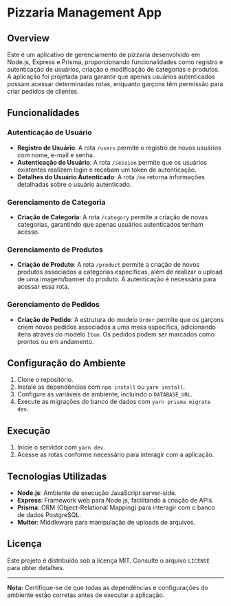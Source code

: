 # Pizzaria Management App

## Overview

Este é um aplicativo de gerenciamento de pizzaria desenvolvido em Node.js, Express e Prisma, proporcionando funcionalidades como registro e autenticação de usuários, criação e modificação de categorias e produtos. A aplicação foi projetada para garantir que apenas usuários autenticados possam acessar determinadas rotas, enquanto garçons têm permissão para criar pedidos de clientes.

## Funcionalidades

### Autenticação de Usuário
- **Registro de Usuário**: A rota `/users` permite o registro de novos usuários com nome, e-mail e senha.
- **Autenticação de Usuário**: A rota `/session` permite que os usuários existentes realizem login e recebam um token de autenticação.
- **Detalhes do Usuário Autenticado**: A rota `/me` retorna informações detalhadas sobre o usuário autenticado.

### Gerenciamento de Categoria
- **Criação de Categoria**: A rota `/category` permite a criação de novas categorias, garantindo que apenas usuários autenticados tenham acesso.

### Gerenciamento de Produtos
- **Criação de Produto**: A rota `/product` permite a criação de novos produtos associados a categorias específicas, além de realizar o upload de uma imagem/banner do produto. A autenticação é necessária para acessar essa rota.

### Gerenciamento de Pedidos
- **Criação de Pedido**: A estrutura do modelo `Order` permite que os garçons criem novos pedidos associados a uma mesa específica, adicionando itens através do modelo `Item`. Os pedidos podem ser marcados como prontos ou em andamento.

## Configuração do Ambiente

1. Clone o repositório.
2. Instale as dependências com `npm install` ou `yarn install`.
3. Configure as variáveis de ambiente, incluindo o `DATABASE_URL`.
4. Execute as migrações do banco de dados com `yarn prisma migrate dev`.

## Execução

1. Inicie o servidor com `yarn dev`.
2. Acesse as rotas conforme necessário para interagir com a aplicação.

## Tecnologias Utilizadas

- **Node.js**: Ambiente de execução JavaScript server-side.
- **Express**: Framework web para Node.js, facilitando a criação de APIs.
- **Prisma**: ORM (Object-Relational Mapping) para interagir com o banco de dados PostgreSQL.
- **Multer**: Middleware para manipulação de uploads de arquivos.

## Licença

Este projeto é distribuído sob a licença MIT. Consulte o arquivo `LICENSE` para obter detalhes.

---

**Nota:** Certifique-se de que todas as dependências e configurações do ambiente estão corretas antes de executar a aplicação.
